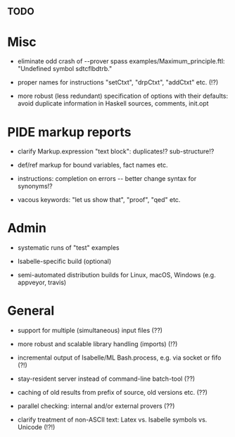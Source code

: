 ## TODO ##

# Misc #

* eliminate odd crash of --prover spass examples/Maximum_principle.ftl:
  "Undefined symbol sdtcflbdtrb."

* proper names for instructions "setCtxt", "drpCtxt", "addCtxt" etc. (!?)

* more robust (less redundant) specification of options with their defaults:
  avoid duplicate information in Haskell sources, comments, init.opt


# PIDE markup reports #

* clarify Markup.expression "text block": duplicates!? sub-structure!?

* def/ref markup for bound variables, fact names etc.

* instructions: completion on errors -- better change syntax for synonyms!?

* vacous keywords: "let us show that", "proof", "qed" etc.


# Admin #

* systematic runs of "test" examples

* Isabelle-specific build (optional)

* semi-automated distribution builds for Linux, macOS, Windows
  (e.g. appveyor, travis)


# General #

* support for multiple (simultaneous) input files (??)

* more robust and scalable library handling (imports) (!?)

* incremental output of Isabelle/ML Bash.process, e.g. via socket or fifo (?!)

* stay-resident server instead of command-line batch-tool (??)

* caching of old results from prefix of source, old versions etc. (??)

* parallel checking: internal and/or external provers (??)

* clarify treatment of non-ASCII text: Latex vs. Isabelle symbols vs. Unicode (!?!)
